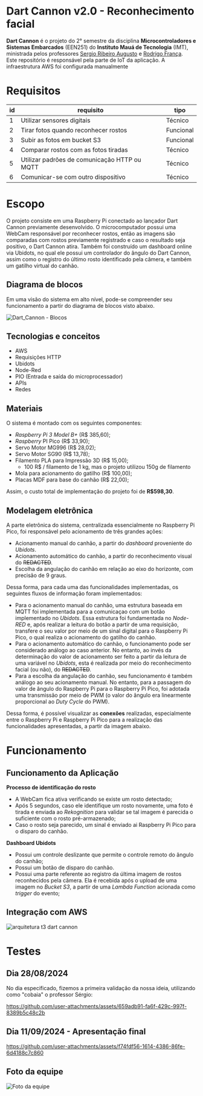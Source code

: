 # Dart Cannon v2.0 - Reconhecimento facial

**Dart Cannon** é o projeto do 2° semestre da disciplina **Microcontroladores e Sistemas Embarcados** (EEN251) do **Instituto Mauá de Tecnologia** (IMT), ministrada pelos professores [Sergio Ribeiro Augusto](https://www.linkedin.com/in/sergio-ribeiro-augusto-258a9ba0/?originalSubdomain=br) e [Rodrigo França](https://www.linkedin.com/in/rodrigo-fran%C3%A7a-847872b1/).<br>
Este repositório é responsável pela parte de IoT da aplicação. A infraestrutura AWS foi configurada manualmente

# Requisitos

| id  | requisito                                                                   | tipo      |
| --- | --------------------------------------------------------------------------- | --------- |
| 1   | Utilizar sensores digitais                                                  | Técnico   |
| 2   | Tirar fotos quando reconhecer rostos                                        | Funcional |
| 3   | Subir as fotos em bucket S3                                                 | Funcional |
| 4   | Comparar rostos com as fotos tiradas                                        | Técnico   |
| 5   | Utilizar padrões de comunicação HTTP ou MQTT                                | Técnico   |
| 6   | Comunicar-se com outro dispositivo                                          | Técnico   |

# Escopo

O projeto consiste em uma Raspberry Pi conectado ao lançador Dart Cannon previamente desenvolvido. O microcomputador possui uma WebCam responsável por reconhecer rostos, então as imagens são comparadas com rostos previamente registrado e caso o resultado seja positivo, o Dart Cannon atira. Também foi construído um dashboard online via Ubidots, no qual ele possui um controlador do ângulo do Dart Cannon, assim como o registro do último rosto identificado pela câmera, e também um gatilho virtual do canhão.

## Diagrama de blocos

Em uma visão do sistema em alto nível, pode-se compreender seu funcionamento a partir do diagrama de blocos visto abaixo.

![Dart_Cannon - Blocos](https://github.com/user-attachments/assets/abae70e1-f532-46b9-b5e2-84a080fc0dfd)

## Tecnologias e conceitos

- AWS
- Requisições HTTP
- Ubidots
- Node-Red
- PIO (Entrada e saída do microprocessador)
- APIs
- Redes

## Materiais

O sistema é montado com os seguintes componentes:

- *Raspberry Pi 3 Model B+* (R$ 385,60);
- *Raspberry* PI Pico (R$ 33,90);
- Servo Motor MG996 (R$ 28,02);
- Servo Motor SG90 (R$ 13,78);
- Filamento PLA para Impressão 3D (R$ 15,00);
    - 100 R$ / filamento de 1 kg, mas o projeto utilizou 150g de filamento
- Mola para acionamento do gatilho (R$ 100,00);
- Placas MDF para base do canhão (R$ 22,00);

Assim, o custo total de implementação do projeto foi de **R$598,30**.

## Modelagem eletrônica

A parte eletrônica do sistema, centralizada essencialmente no Raspberry Pi Pico, foi responsável pelo acionamento de três grandes ações:

- Acionamento manual do canhão, a partir do *dashboard* proveniente do *Ubidots*.
- Acionamento automático do canhão, a partir do reconhecimento visual do ~~REDACTED~~.
- Escolha da angulação do canhão em relação ao eixo do horizonte, com precisão de 9 graus.

Dessa forma, para cada uma das funcionalidades implementadas, os seguintes fluxos de informação foram implementados:

- Para o acionamento manual do canhão, uma estrutura baseada em MQTT foi implementada para a comunicaçao com um botão implementado no *Ubidots*. Essa estrutura foi fundamentada no *Node-RED* e, após realizar a leitura do botão a partir de uma requisição, transfere o seu valor por meio de um sinal digital para o Raspberry Pi Pico, o qual realiza o acionamento do gatilho do canhão.
- Para o acionamento automático do canhão, o funcionamento pode ser considerado análogo ao caso anterior. No entanto, ao invés da determinação do valor de acionamento ser feito a partir da leitura de uma variável no *Ubidots*, esta é realizada por meio do reconhecimento facial (ou não), do ~~REDACTED~~.
- Para a escolha da angulação do canhão, seu funcionamento é também análogo ao seu acionamento manual. No entanto, para a passagem do valor de ângulo do Raspberry Pi para o Raspberry Pi Pico, foi adotada uma transmissão por meio de PWM (o valor do ângulo era linearmente proporcional ao *Duty Cycle* do PWM).

Dessa forma, é possível visualizar as **conexões** realizadas, especialmente entre o Raspberry Pi e Raspberry Pi Pico para a realização das funcionalidades apresentadas, a partir da imagem abaixo.


# Funcionamento

## Funcionamento da Aplicação

**Processo de identificação do rosto**
   - A WebCam fica ativa verificando se existe um rosto detectado;
   - Após 5 segundos, caso ele identifique um rosto novamente, uma foto é tirada e enviada ao _Rekognition_ para validar se tal imagem é parecida o suficiente com o rosto pré-armazenado;
   - Caso o rosto seja parecido, um sinal é enviado ai Raspberry Pi Pico para o disparo do canhão.

**Dashboard Ubidots**
  - Possui um controle deslizante que permite o controle remoto do ângulo do canhão;
  - Possui um botão de disparo do canhão.
  - Possui uma parte referente ao registro da última imagem de rostos reconhecidos pela câmera. Ela é recebida após o upload de uma imagem no _Bucket S3_, a partir de uma _Lambda Function_ acionada como _trigger_ do evento;


## Integração com AWS

![arquitetura t3 dart cannon](https://github.com/user-attachments/assets/a81ffb72-8bbf-45ea-af78-b9e3b54ec102)

# Testes

## Dia 28/08/2024
No dia especificado, fizemos a primeira validação da nossa ideia, utilizando como "cobaia" o professor Sérgio:

https://github.com/user-attachments/assets/659adb91-fa6f-429c-997f-8389b5c48c2b

## Dia 11/09/2024 - Apresentação final

https://github.com/user-attachments/assets/f74fdf56-1614-4386-86fe-6d4188c7c860

## Foto da equipe

![Foto da equipe](https://github.com/user-attachments/assets/2d99d1c5-723f-4679-b15e-48b8ba254fed)

